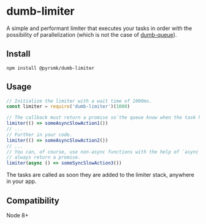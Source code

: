 dumb-limiter
============

A simple and performant limiter that executes your tasks in order with the possibility of parallelization (which is not the case of [dumb-queue](https://github.com/pyrsmk/dumb-queue)).

Install
-------

```shell
npm install @pyrsmk/dumb-limiter
```

Usage
-----

```js
// Initialize the limiter with a wait time of 1000ms.
const limiter = require('dumb-limiter')(1000)

// The callback must return a promise so`the queue know when the task has finished.
limiter(() => someAsyncSlowAction1())
// ...
// Further in your code.
limiter(() => someAsyncSlowAction2())
// ...
// You can, of course, use non-async functions with the help of `async` which will
// always return a promise.
limiter(async () => someSyncSlowAction3())
```

The tasks are called as soon they are added to the limiter stack, anywhere in your app.

Compatibility
-------------

Node 8+
